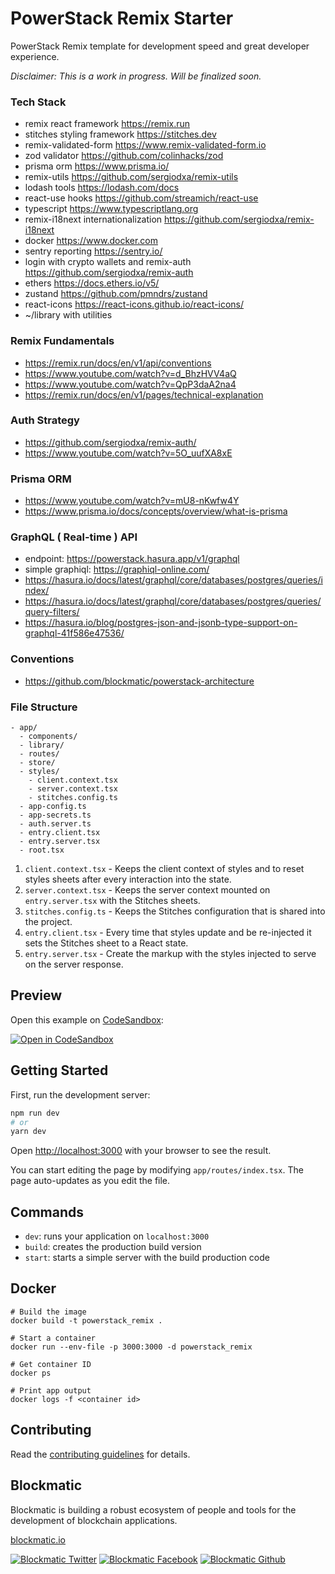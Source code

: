 # PowerStack Remix Starter

PowerStack Remix template for development speed and great developer experience.

_Disclaimer: This is a work in progress. Will be finalized soon._

### Tech Stack

- remix react framework https://remix.run
- stitches styling framework https://stitches.dev
- remix-validated-form https://www.remix-validated-form.io
- zod validator https://github.com/colinhacks/zod
- prisma orm https://www.prisma.io/
- remix-utils https://github.com/sergiodxa/remix-utils
- lodash tools https://lodash.com/docs
- react-use hooks https://github.com/streamich/react-use
- typescript https://www.typescriptlang.org
- remix-i18next internationalization https://github.com/sergiodxa/remix-i18next
- docker https://www.docker.com
- sentry reporting https://sentry.io/
- login with crypto wallets and remix-auth https://github.com/sergiodxa/remix-auth
- ethers https://docs.ethers.io/v5/
- zustand https://github.com/pmndrs/zustand
- react-icons https://react-icons.github.io/react-icons/
- ~/library with utilities

### Remix Fundamentals

- https://remix.run/docs/en/v1/api/conventions
- https://www.youtube.com/watch?v=d_BhzHVV4aQ
- https://www.youtube.com/watch?v=QpP3daA2na4
- https://remix.run/docs/en/v1/pages/technical-explanation

### Auth Strategy

- https://github.com/sergiodxa/remix-auth/
- https://www.youtube.com/watch?v=5O_uufXA8xE

### Prisma ORM

- https://www.youtube.com/watch?v=mU8-nKwfw4Y
- https://www.prisma.io/docs/concepts/overview/what-is-prisma

### GraphQL ( Real-time ) API

- endpoint: https://powerstack.hasura.app/v1/graphql
- simple graphiql: https://graphiql-online.com/
- https://hasura.io/docs/latest/graphql/core/databases/postgres/queries/index/
- https://hasura.io/docs/latest/graphql/core/databases/postgres/queries/query-filters/
- https://hasura.io/blog/postgres-json-and-jsonb-type-support-on-graphql-41f586e47536/

### Conventions

- https://github.com/blockmatic/powerstack-architecture

### File Structure

```
- app/
  - components/
  - library/
  - routes/
  - store/
  - styles/
    - client.context.tsx
    - server.context.tsx
    - stitches.config.ts
  - app-config.ts
  - app-secrets.ts
  - auth.server.ts
  - entry.client.tsx
  - entry.server.tsx
  - root.tsx
```

1. `client.context.tsx` - Keeps the client context of styles and to reset styles sheets after every interaction into the state.
2. `server.context.tsx` - Keeps the server context mounted on `entry.server.tsx`
   with the Stitches sheets.
3. `stitches.config.ts` - Keeps the Stitches configuration that is shared into
   the project.
4. `entry.client.tsx` - Every time that styles update and be re-injected it sets the
   Stitches sheet to a React state.
5. `entry.server.tsx` - Create the markup with the styles injected to serve on the server response.

## Preview

Open this example on [CodeSandbox](https://codesandbox.io/):

[![Open in CodeSandbox](https://codesandbox.io/static/img/play-codesandbox.svg)](https://codesandbox.io/s/github/blockmatic/powerstack-remix/tree/main/examples/main)

## Getting Started

First, run the development server:

```bash
npm run dev
# or
yarn dev
```

Open [http://localhost:3000](http://localhost:3000) with your browser to see the result.

You can start editing the page by modifying `app/routes/index.tsx`. The page auto-updates as you edit the file.

## Commands

- `dev`: runs your application on `localhost:3000`
- `build`: creates the production build version
- `start`: starts a simple server with the build production code

## Docker

```
# Build the image
docker build -t powerstack_remix .

# Start a container
docker run --env-file -p 3000:3000 -d powerstack_remix

# Get container ID
docker ps

# Print app output
docker logs -f <container id>
```

## Contributing

Read the [contributing guidelines](https://developers.blockmatic.io) for details.

## Blockmatic

Blockmatic is building a robust ecosystem of people and tools for the development of blockchain applications.

[blockmatic.io](https://blockmatic.io)

<!-- Please don't remove this: Grab your social icons from https://github.com/carlsednaoui/gitsocial -->

<!-- display the social media buttons in your README -->

[![Blockmatic Twitter][1.1]][1]
[![Blockmatic Facebook][2.1]][2]
[![Blockmatic Github][3.1]][3]

<!-- links to social media icons -->
<!-- no need to change these -->

<!-- icons with padding -->

[1.1]: http://i.imgur.com/tXSoThF.png 'twitter icon with padding'
[2.1]: http://i.imgur.com/P3YfQoD.png 'facebook icon with padding'
[3.1]: http://i.imgur.com/0o48UoR.png 'github icon with padding'

<!-- icons without padding -->

[1.2]: http://i.imgur.com/wWzX9uB.png 'twitter icon without padding'
[2.2]: http://i.imgur.com/fep1WsG.png 'facebook icon without padding'
[3.2]: http://i.imgur.com/9I6NRUm.png 'github icon without padding'

<!-- links to your social media accounts -->
<!-- update these accordingly -->

[1]: http://www.twitter.com/blockmatic_io
[2]: http://fb.me/blockmatic.io
[3]: http://www.github.com/blockmatic

<!-- Please don't remove this: Grab your social icons from https://github.com/carlsednaoui/gitsocial -->

